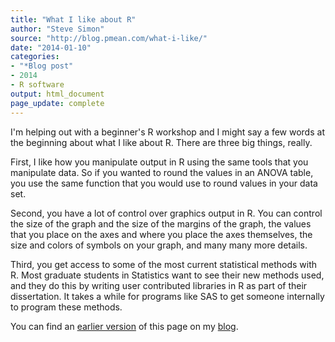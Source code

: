 ```yaml
---
title: "What I like about R"
author: "Steve Simon"
source: "http://blog.pmean.com/what-i-like/"
date: "2014-01-10"
categories:
- "*Blog post"
- 2014
- R software
output: html_document
page_update: complete
---
```


I'm helping out with a beginner's R workshop and I might say a few words at the beginning about what I like about R. There are three big things, really.

<!---More--->

First, I like how you manipulate output in R using the same tools that you manipulate data. So if you wanted to round the values in an ANOVA table, you use the same function that you would use to round values in your data set.

Second, you have a lot of control over graphics output in R. You can control the size of the graph and the size of the margins of the graph, the values that you place on the axes and where you place the axes themselves, the size and colors of symbols on your graph, and many many more details.

Third, you get access to some of the most current statistical methods with R. Most graduate students in Statistics want to see their new methods used, and they do this by writing user contributed libraries in R as part of their dissertation. It takes a while for programs like SAS to get someone internally to program these methods.

You can find an [earlier version][sim1] of this page on my [blog][sim2].

[sim1]: http://blog.pmean.com/what-i-like/
[sim2]: http://blog.pmean.com
